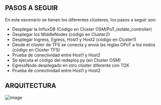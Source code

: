 ## PASOS A SEGUIR
En este escenario se tienen los diferentes clústeres, los pasos a seguir son:
- Desplegar la InfluxDB (Código en Clúster OSM/PoT_isolate_controller)
- Desplegar los MiddleNodes (código en Cluster2)
- Desplegar Ingress, Egress, Host1 y Host2 (código en Cluster1)
- Desde el clúster de TFS se conecta y envía las reglas OPoT a los nodos (código en Clúster TFS)
- Prueba de conectividad entre Host1 y Host2
- Se ejecuta el código del redeploy.py (en Clúster OSM)
- EgressNode desplegado en otro clúster diferente con TDX
- Prueba de conectividad entre Host1 y Host2
## ARQUITECTURA
![image](https://github.com/user-attachments/assets/804b394e-b8b5-4ab8-a1e6-974f6e01575f)

